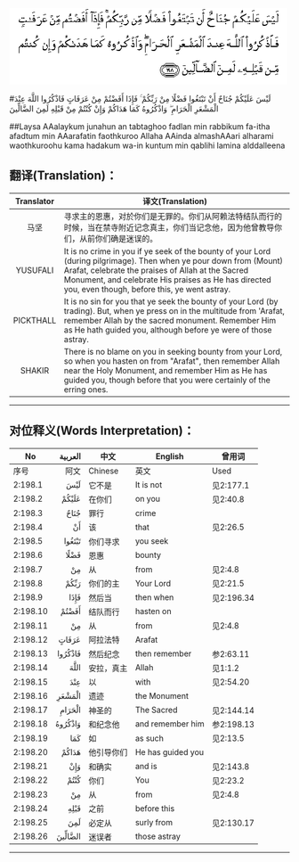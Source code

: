 ![002:198](images/002_198.gif)

#لَيْسَ عَلَيْكُمْ جُنَاحٌ أَنْ تَبْتَغُوا فَضْلًا مِنْ رَبِّكُمْ ۚ فَإِذَا أَفَضْتُمْ مِنْ عَرَفَاتٍ فَاذْكُرُوا اللَّهَ عِنْدَ الْمَشْعَرِ الْحَرَامِ ۖ وَاذْكُرُوهُ كَمَا هَدَاكُمْ وَإِنْ كُنْتُمْ مِنْ قَبْلِهِ لَمِنَ الضَّالِّينَ 

##Laysa AAalaykum junahun an tabtaghoo fadlan min rabbikum fa-itha afadtum min AAarafatin faothkuroo Allaha AAinda almashAAari alharami waothkuroohu kama hadakum wa-in kuntum min qablihi lamina alddalleena 

## 翻译(Translation)：

| Translator | 译文(Translation)                                            |
| :--------: | ------------------------------------------------------------ |
|    马坚    | 寻求主的恩惠，对於你们是无罪的。你们从阿赖法特结队而行的时候，当在禁寺附近记念真主，你们当记念他，因为他曾教导你们，从前你们确是迷误的。 |
|  YUSUFALI  | It is no crime in you if ye seek of the bounty of your Lord (during pilgrimage). Then when ye pour down from (Mount) Arafat, celebrate the praises of Allah at the Sacred Monument, and celebrate His praises as He has directed you, even though, before this, ye went astray. |
| PICKTHALL  | It is no sin for you that ye seek the bounty of your Lord (by trading). But, when ye press on in the multitude from 'Arafat, remember Allah by the sacred monument. Remember Him as He hath guided you, although before ye were of those astray. |
|   SHAKIR   | There is no blame on you in seeking bounty from your Lord, so when you hasten on from "Arafat", then remember Allah near the Holy Monument, and remember Him as He has guided you, though before that you were certainly of the erring ones. |

---

## 对位释义(Words Interpretation)：

| No   | العربية | 中文    | English | 曾用词 |
| ---- | ------: | ------- | ------- | ------ |
| 序号 |    阿文 | Chinese | 英文    | Used   |
| 2:198.1  | لَيْسَ     | 它不是     | It is not         | 见2:177.1  |
| 2:198.2  | عَلَيْكُمْ   | 在你们     | on you            | 见2:40.8   |
| 2:198.3  | جُنَاحٌ    | 罪行       | crime             |            |
| 2:198.4  | أَنْ      | 该         | that              | 见2:26.5   |
| 2:198.5  | تَبْتَغُوا  | 你们寻求   | you seek          |            |
| 2:198.6  | فَضْلًا    | 恩惠       | bounty            |            |
| 2:198.7  | مِنْ      | 从         | from              | 见2:4.8    |
| 2:198.8  | رَبِّكُمْ    | 你们的主   | Your Lord         | 见2:21.5   |
| 2:198.9  | فَإِذَا    | 然后当     | then when         | 见2:196.34 |
| 2:198.10 | أَفَضْتُمْ   | 结队而行   | hasten on |            |
| 2:198.11 | مِنْ      | 从         | from              | 见2:4.8    |
| 2:198.12 | عَرَفَاتٍ   | 阿拉法特   | Arafat            |            |
| 2:198.13 | فَاذْكُرُوا | 然后纪念 | then remember  | 参2:63.11 |
| 2:198.14 | اللَّهَ    | 安拉，真主 | Allah             | 见1:1.2    |
| 2:198.15 | عِنْدَ     | 以         | with              | 见2:54.20  |
| 2:198.16 | الْمَشْعَرِ  | 遗迹       | the Monument      |            |
| 2:198.17 | الْحَرَامِ  | 神圣的     | The Sacred        | 见2:144.14 |
| 2:198.18 | وَاذْكُرُوهُ | 和纪念他   | and remember him  | 参2:198.13 |
| 2:198.19 | كَمَا     | 如         | as such           | 见2:13.5   |
| 2:198.20 | هَدَاكُمْ   | 他引导你们 | He has guided you |            |
| 2:198.21 | وَإِنْ     | 和确实     | and is            | 见2:143.8  |
| 2:198.22 | كُنْتُمْ    | 你们       | You               | 见2:23.2   |
| 2:198.23 | مِنْ      | 从         | from              | 见2:4.8    |
| 2:198.24 | قَبْلِهِ    | 之前       | before this       |            |
| 2:198.25 | لَمِنَ     | 必定从     | surly from        | 见2:130.17 |
| 2:198.26 | الضَّالِّينَ | 迷误者     | those astray      |            |

---
